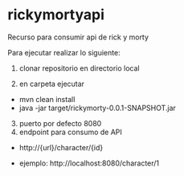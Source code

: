 # rickymortyapi
Recurso para consumir api de rick y morty

Para ejecutar realizar lo siguiente:

1. clonar repositorio en directorio local
  
2. en carpeta ejecutar
  * mvn clean install
  * java -jar target/rickymorty-0.0.1-SNAPSHOT.jar

3. puerto por defecto 8080
4. endpoint para consumo de API
  
  * http://{url}/character/{id}

  * ejemplo:   http://localhost:8080/character/1

